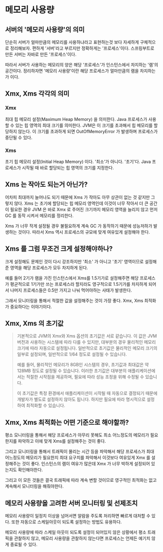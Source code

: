 # 메모리 사용량

## 서버의 '메모리 사용량'의 의미

단순히 서버가 얼마만큼의 메모리를 사용하냐라고 표현하는것 보다 자세하게 구체적으로 정리해보자. 편하게 '서버'라고 부르지만 정확하게는 '프로세스'이다. 스프링부트로 만든 서버는 자바로 만든 '프로세스'이다.

따라서 서버가 사용하는 메모리의 양은 해당 '프로세스'가 인스턴스에서 차지하는 '램'의 공간이다. 정리하자면 '메모리 사용량'이란 해당 프로세스가 얼마만큼의 램을 차지하는가 이다.



## Xmx, Xms 각각의 의미

### Xmx

최대 힙 메모리 설정(Maximum Heap Memory) 을 의미한다. Java 프로세스가 사용할 수 있는 힙 영역의 최대 크기를 의미한다. JVM은 이 크기를 초과해서 힙 메모리를 할당하지 않는다. 이 크기를 초과하게 되면 OutOfMemoryError 가 발생하며 프로세스가 중단될 수 있다.

### Xms

초기 힙 메모리 설정(Initial Heap Memory) 이다. '최소'가 아니다. '초기'다. Java 프로세스가 시작될 때 바로 할당되는 힙 영역의 크기를 지정한다.&#x20;



## Xms 는 작아도 되는거 아닌가?

어차피 최대까지 늘어나도 되기 때문에 Xms 가 작아도 아무 상관이 없는 것 같지만 그렇지 않다. Xms 는 초기에 할당되는 힙 메모리 영역인데 이것이 너무 작아서 더 큰 공간이 필요한 경우 JVM 은 바로 Xmx 로 주어진 크기까지 메모리 영역을 늘리지 않고 먼저 GC 를 동작 시켜서 메모리를 정리한다.

Xms 가 너무 작게 설정될 경우 불필요하게 계속 GC 가 동작하기 때문에 성능저하가 발생하는 것이다. 따라서 Xms 역시 프로세스의 규모에 맞게 여유있게 설정해야 한다.



## Xms 를 그럼 무조건 크게 설정해야하나?

크게 설정해도 문제인 것이 다시 강조하지만 '최소' 가 아니고 '초기' 영역이므로 설정해준 영역을 해당 프로세스가 모두 차지하게 된다.

예를 들어 2기가 램을 가진 인스턴스에서 Xms를 1.5기가로 설정해주면 해당 프로세스가 평균적으로 1기가만 쓰는 프로세스라 할지라도 영구적으로 1.5기가를 차지하게 되어서 나머지 프로세스들은 0.5만 가지고 나눠 먹어야하는 사태가 발생한다.

그래서 모니터링을 통해서 적절한 값을 설정해주는 것이 가장 좋다. Xmx, Xms 최적화가 중요하다는 이야기이다.



## Xmx, Xms 의 초기값

> 기본적으로 JVM의 Xmx와 Xms 옵션의 초기값은 서로 같습니다. 이 값은 JVM 버전과 사용하는 시스템에 따라 다를 수 있지만, 대부분의 경우 물리적인 메모리 크기에 따라 자동으로 설정됩니다. 일반적으로 초기값은 물리적인 메모리 크기의 일부로 설정되며, 일반적으로 1/64 정도로 설정될 수 있습니다.
>
> 예를 들어, 물리적인 메모리가 8GB인 시스템의 경우, 초기값과 최대값은 약 128MB 정도로 설정될 수 있습니다. 이러한 초기값은 대부분의 애플리케이션에서는 적절한 시작점을 제공하며, 필요에 따라 성능 조정을 위해 수정될 수 있습니다.
>
> 이 초기값은 특정 환경에서 애플리케이션이 시작될 때 자동으로 결정되기 때문에 개발자가 별도로 설정하지 않아도 됩니다. 하지만 필요에 따라 명시적으로 설정하여 최적화할 수 있습니다.



## Xmx, Xms 최적화는 어떤 기준으로 해야할까?

평소 모니터링을 통해서 해당 프로세스가 아무리 못해도 최소 어느정도의 메모리가 필요한지를 파악하고 이에 맞게 Xms를 설정해주는 것이 좋다.

그리고 모니터링을 통해서 트래픽이 몰리는 시간 등을 파악해서 해당 프로세스가 최대 어느정도의 메모리가 필요한지 최대 요구치를 파악해서 이것보다 여유있게 Xmx 를 설정해주는 것이 좋다. 인스턴스의 램이 여유가 많은데 Xmx 가 너무 박하게 설정되어 있는지도 확인해야한다.

그리고 이 모든 것들은 결국 트래픽에 따라 계속 변할 것이므로 영구적인 최적화는 없고 계속해서 모니터링을 해줘야한다.



## 메모리 사용량을 고려한 서버 모니터링 및 선제조치

메모리 사용량이 일정치 이상을 넘어서면 알람을 주도록 처리하면 빠르게 대처할 수 있다. 또한 자동으로 스케일아웃이 되도록 설정하는 방법도 유용하다.

메모리 사용량에 따라 스케일 아웃이 되도록 설정이 되어있지 않은 상황에서 평소 트래픽을 관찰하지 않고, 메모리 사용량을 관찰하지 않는다면 프로세스는 언제든 예기치 않게 종료될 수 있다.

